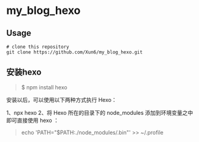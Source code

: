 # my_blog_hexo
## Usage
```shell
# clone this repository
git clone https://github.com/Xun6/my_blog_hexo.git
```

## 安装hexo
> $ npm install hexo

安装以后，可以使用以下两种方式执行 Hexo：

1、npx hexo <command>
2、将 Hexo 所在的目录下的 node_modules 添加到环境变量之中即可直接使用 hexo <command>：
> echo 'PATH="$PATH:./node_modules/.bin"' >> ~/.profile